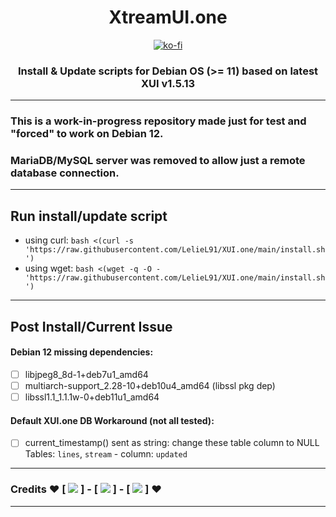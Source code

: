 <h1 align="center">XtreamUI.one</h1>

<p align="center">
  <a href="https://ko-fi.com/leliel91">
    <img src="https://ko-fi.com/img/githubbutton_sm.svg"
      alt="ko-fi"></a>
</p>

<h3 align="center">Install &amp; Update scripts for Debian OS (>= 11) based on latest XUI v1.5.13</h3>

---

### This is a work-in-progress repository made just for test and "forced" to work on Debian 12.
### MariaDB/MySQL server was removed to allow just a remote database connection.

---

## Run install/update script

- using curl: `bash <(curl -s 'https://raw.githubusercontent.com/LelieL91/XUI.one/main/install.sh')`
- using wget: `bash <(wget -q -O - 'https://raw.githubusercontent.com/LelieL91/XUI.one/main/install.sh')`

---

## Post Install/Current Issue
#### Debian 12 missing dependencies: 
- [ ] libjpeg8_8d-1+deb7u1_amd64
- [ ] multiarch-support_2.28-10+deb10u4_amd64 (libssl pkg dep)
- [ ] libssl1.1_1.1.1w-0+deb11u1_amd64
#### Default XUI.one DB Workaround (not all tested):
- [ ] current_timestamp() sent as string: change these table column to NULL
<br>Tables: `lines`, `stream` - column: `updated`

---

### Credits ♥ [ [![](https://img.shields.io/badge/amidevous-%23121011.svg?style=for-the-badge?style=flat-square&logo=github&logoColor=white)](https://github.com/amidevous/xui.one) ] - [ [![](https://img.shields.io/badge/DRM_Scripts-%23121011.svg?style=for-the-badge?style=flat-square&logo=github&logoColor=white)](https://github.com/DRM-Scripts/XUI-One) ] - [ [![](https://img.shields.io/badge/emre1393-%23121011.svg?style=for-the-badge?style=flat-square&logo=github&logoColor=white)](https://github.com/emre1393/xtreamui_mirror) ] ♥

---
